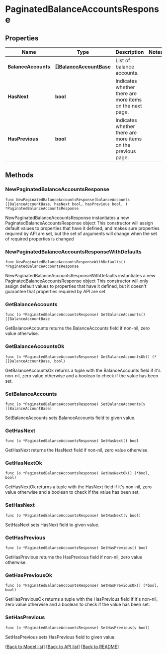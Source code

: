 # PaginatedBalanceAccountsResponse

## Properties

Name | Type | Description | Notes
------------ | ------------- | ------------- | -------------
**BalanceAccounts** | [**[]BalanceAccountBase**](BalanceAccountBase.md) | List of balance accounts. | 
**HasNext** | **bool** | Indicates whether there are more items on the next page. | 
**HasPrevious** | **bool** | Indicates whether there are more items on the previous page. | 

## Methods

### NewPaginatedBalanceAccountsResponse

`func NewPaginatedBalanceAccountsResponse(balanceAccounts []BalanceAccountBase, hasNext bool, hasPrevious bool, ) *PaginatedBalanceAccountsResponse`

NewPaginatedBalanceAccountsResponse instantiates a new PaginatedBalanceAccountsResponse object
This constructor will assign default values to properties that have it defined,
and makes sure properties required by API are set, but the set of arguments
will change when the set of required properties is changed

### NewPaginatedBalanceAccountsResponseWithDefaults

`func NewPaginatedBalanceAccountsResponseWithDefaults() *PaginatedBalanceAccountsResponse`

NewPaginatedBalanceAccountsResponseWithDefaults instantiates a new PaginatedBalanceAccountsResponse object
This constructor will only assign default values to properties that have it defined,
but it doesn't guarantee that properties required by API are set

### GetBalanceAccounts

`func (o *PaginatedBalanceAccountsResponse) GetBalanceAccounts() []BalanceAccountBase`

GetBalanceAccounts returns the BalanceAccounts field if non-nil, zero value otherwise.

### GetBalanceAccountsOk

`func (o *PaginatedBalanceAccountsResponse) GetBalanceAccountsOk() (*[]BalanceAccountBase, bool)`

GetBalanceAccountsOk returns a tuple with the BalanceAccounts field if it's non-nil, zero value otherwise
and a boolean to check if the value has been set.

### SetBalanceAccounts

`func (o *PaginatedBalanceAccountsResponse) SetBalanceAccounts(v []BalanceAccountBase)`

SetBalanceAccounts sets BalanceAccounts field to given value.


### GetHasNext

`func (o *PaginatedBalanceAccountsResponse) GetHasNext() bool`

GetHasNext returns the HasNext field if non-nil, zero value otherwise.

### GetHasNextOk

`func (o *PaginatedBalanceAccountsResponse) GetHasNextOk() (*bool, bool)`

GetHasNextOk returns a tuple with the HasNext field if it's non-nil, zero value otherwise
and a boolean to check if the value has been set.

### SetHasNext

`func (o *PaginatedBalanceAccountsResponse) SetHasNext(v bool)`

SetHasNext sets HasNext field to given value.


### GetHasPrevious

`func (o *PaginatedBalanceAccountsResponse) GetHasPrevious() bool`

GetHasPrevious returns the HasPrevious field if non-nil, zero value otherwise.

### GetHasPreviousOk

`func (o *PaginatedBalanceAccountsResponse) GetHasPreviousOk() (*bool, bool)`

GetHasPreviousOk returns a tuple with the HasPrevious field if it's non-nil, zero value otherwise
and a boolean to check if the value has been set.

### SetHasPrevious

`func (o *PaginatedBalanceAccountsResponse) SetHasPrevious(v bool)`

SetHasPrevious sets HasPrevious field to given value.



[[Back to Model list]](../README.md#documentation-for-models) [[Back to API list]](../README.md#documentation-for-api-endpoints) [[Back to README]](../README.md)


